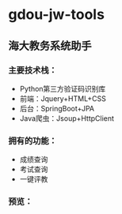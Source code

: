 # gdou-jw-tools
## 海大教务系统助手

### 主要技术栈：
+ Python第三方验证码识别库
+ 前端：Jquery+HTML+CSS
+ 后台：SpringBoot+JPA
+ Java爬虫：Jsoup+HttpClient

### 拥有的功能：
+ 成绩查询
+ 考试查询
+ 一键评教

### 预览：
